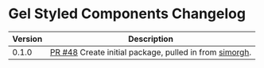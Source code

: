 # Gel Styled Components Changelog

| Version | Description |
|---------|-------------|
| 0.1.0   | [PR #48](https://github.com/BBC-News/psammead/pull/48) Create initial package, pulled in from [simorgh](https://github.com/BBC-News/psammead/blob/latest/CONTRIBUTING.md). |
